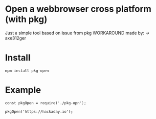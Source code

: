 # Open a webbrowser cross platform (with pkg)

Just a simple tool based on issue from pkg WORKAROUND made by: -> axe312ger


# Install

``` npm install pkg-open ```



# Example

```
const pkgOpen = require('./pkg-opn');

pkgOpen('https://hackaday.io');

```